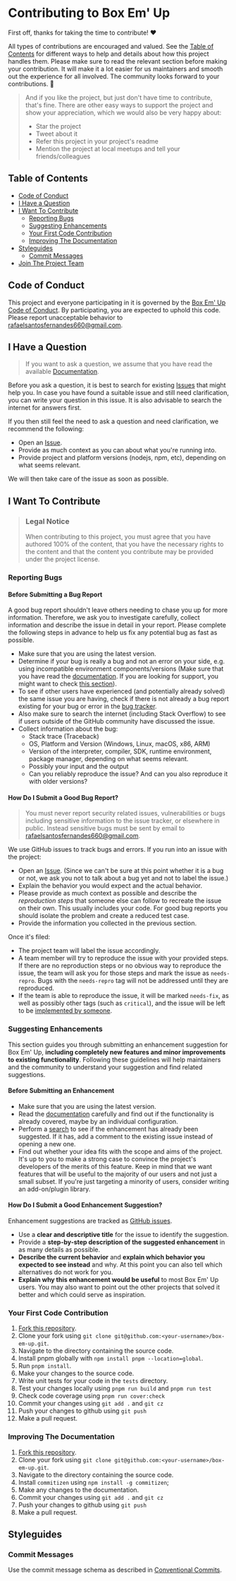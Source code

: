 # Contributing to Box Em' Up

First off, thanks for taking the time to contribute! ❤️

All types of contributions are encouraged and valued. See the [Table of Contents](#table-of-contents) for different ways to help and details about how this project handles them. Please make sure to read the relevant section before making your contribution. It will make it a lot easier for us maintainers and smooth out the experience for all involved. The community looks forward to your contributions. 🎉

> And if you like the project, but just don't have time to contribute, that's fine. There are other easy ways to support the project and show your appreciation, which we would also be very happy about:
> - Star the project
> - Tweet about it
> - Refer this project in your project's readme
> - Mention the project at local meetups and tell your friends/colleagues

## Table of Contents

- [Code of Conduct](#code-of-conduct)
- [I Have a Question](#i-have-a-question)
- [I Want To Contribute](#i-want-to-contribute)
  - [Reporting Bugs](#reporting-bugs)
  - [Suggesting Enhancements](#suggesting-enhancements)
  - [Your First Code Contribution](#your-first-code-contribution)
  - [Improving The Documentation](#improving-the-documentation)
- [Styleguides](#styleguides)
  - [Commit Messages](#commit-messages)
- [Join The Project Team](#join-the-project-team)


## Code of Conduct

This project and everyone participating in it is governed by the
[Box Em' Up Code of Conduct](https://github.com/DarkenLM/box-em-up/blob/main/CODE_OF_CONDUCT.md).
By participating, you are expected to uphold this code. Please report unacceptable behavior
to <rafaelsantosfernandes660@gmail.com>.


## I Have a Question

> If you want to ask a question, we assume that you have read the available [Documentation](https://github.com/DarkenLM/box-em-up#readme).

Before you ask a question, it is best to search for existing [Issues](https://github.com/DarkenLM/box-em-up/issues) that might help you. In case you have found a suitable issue and still need clarification, you can write your question in this issue. It is also advisable to search the internet for answers first.

If you then still feel the need to ask a question and need clarification, we recommend the following:

- Open an [Issue](https://github.com/DarkenLM/box-em-up/issues/new).
- Provide as much context as you can about what you're running into.
- Provide project and platform versions (nodejs, npm, etc), depending on what seems relevant.

We will then take care of the issue as soon as possible.

## I Want To Contribute

> ### Legal Notice 
> When contributing to this project, you must agree that you have authored 100% of the content, that you have the necessary rights to the content and that the content you contribute may be provided under the project license.

### Reporting Bugs

#### **Before Submitting a Bug Report**

A good bug report shouldn't leave others needing to chase you up for more information. Therefore, we ask you to investigate carefully, collect information and describe the issue in detail in your report. Please complete the following steps in advance to help us fix any potential bug as fast as possible.

- Make sure that you are using the latest version.
- Determine if your bug is really a bug and not an error on your side, e.g. using incompatible environment components/versions (Make sure that you have read the [documentation](https://github.com/DarkenLM/box-em-up#readme). If you are looking for support, you might want to check [this section](#i-have-a-question)).
- To see if other users have experienced (and potentially already solved) the same issue you are having, check if there is not already a bug report existing for your bug or error in the [bug tracker](https://github.com/DarkenLM/box-em-upissues?q=label%3Abug).
- Also make sure to search the internet (including Stack Overflow) to see if users outside of the GitHub community have discussed the issue.
- Collect information about the bug:
  - Stack trace (Traceback)
  - OS, Platform and Version (Windows, Linux, macOS, x86, ARM)
  - Version of the interpreter, compiler, SDK, runtime environment, package manager, depending on what seems relevant.
  - Possibly your input and the output
  - Can you reliably reproduce the issue? And can you also reproduce it with older versions?

#### **How Do I Submit a Good Bug Report?**

> You must never report security related issues, vulnerabilities or bugs including sensitive information to the issue tracker, or elsewhere in public. Instead sensitive bugs must be sent by email to <rafaelsantosfernandes660@gmail.com>.

We use GitHub issues to track bugs and errors. If you run into an issue with the project:

- Open an [Issue](https://github.com/DarkenLM/box-em-up/issues/new). (Since we can't be sure at this point whether it is a bug or not, we ask you not to talk about a bug yet and not to label the issue.)
- Explain the behavior you would expect and the actual behavior.
- Please provide as much context as possible and describe the *reproduction steps* that someone else can follow to recreate the issue on their own. This usually includes your code. For good bug reports you should isolate the problem and create a reduced test case.
- Provide the information you collected in the previous section.

Once it's filed:

- The project team will label the issue accordingly.
- A team member will try to reproduce the issue with your provided steps. If there are no reproduction steps or no obvious way to reproduce the issue, the team will ask you for those steps and mark the issue as `needs-repro`. Bugs with the `needs-repro` tag will not be addressed until they are reproduced.
- If the team is able to reproduce the issue, it will be marked `needs-fix`, as well as possibly other tags (such as `critical`), and the issue will be left to be [implemented by someone](#your-first-code-contribution).

### Suggesting Enhancements

This section guides you through submitting an enhancement suggestion for Box Em' Up, **including completely new features and minor improvements to existing functionality**. Following these guidelines will help maintainers and the community to understand your suggestion and find related suggestions.

#### **Before Submitting an Enhancement**

- Make sure that you are using the latest version.
- Read the [documentation](https://github.com/DarkenLM/box-em-up#readme) carefully and find out if the functionality is already covered, maybe by an individual configuration.
- Perform a [search](https://github.com/DarkenLM/box-em-up/issues) to see if the enhancement has already been suggested. If it has, add a comment to the existing issue instead of opening a new one.
- Find out whether your idea fits with the scope and aims of the project. It's up to you to make a strong case to convince the project's developers of the merits of this feature. Keep in mind that we want features that will be useful to the majority of our users and not just a small subset. If you're just targeting a minority of users, consider writing an add-on/plugin library.

#### **How Do I Submit a Good Enhancement Suggestion?**

Enhancement suggestions are tracked as [GitHub issues](https://github.com/DarkenLM/box-em-up/issues).

- Use a **clear and descriptive title** for the issue to identify the suggestion.
- Provide a **step-by-step description of the suggested enhancement** in as many details as possible.
- **Describe the current behavior** and **explain which behavior you expected to see instead** and why. At this point you can also tell which alternatives do not work for you.
- **Explain why this enhancement would be useful** to most Box Em' Up users. You may also want to point out the other projects that solved it better and which could serve as inspiration.

### Your First Code Contribution
1. [Fork this repository](https://github.com/DarkenLM/box-em-up/fork).
2. Clone your fork using `git clone git@github.com:<your-username>/box-em-up.git`.
3. Navigate to the directory containing the source code.
4. Install pnpm globally with `npm install pnpm --location=global`.
5. Run `pnpm install`.
6. Make your changes to the source code.
7. Write unit tests for your code in the `tests` directory.
8. Test your changes locally using `pnpm run build` and `pnpm run test`
9. Check code coverage using `pnpm run cover:check`
10. Commit your changes using `git add .` and `git cz`
11. Push your changes to github using `git push`
12. Make a pull request.

### Improving The Documentation
1. [Fork this repository](https://github.com/DarkenLM/box-em-up/fork).
2. Clone your fork using `git clone git@github.com:<your-username>/box-em-up.git`.
3. Navigate to the directory containing the source code.
4. Install `commitizen` using `npm install -g commitizen`;
4. Make any changes to the documentation.
5. Commit your changes using `git add .` and `git cz`
6. Push your changes to github using `git push`
7. Make a pull request.

## Styleguides
### Commit Messages
Use the commit message schema as described in [Conventional Commits](https://www.conventionalcommits.org/en/v1.0.0/).
